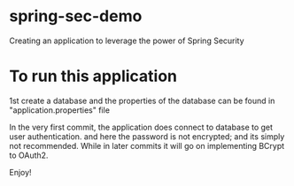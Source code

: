 # spring-sec-demo
Creating an application to leverage the power of Spring Security

# To run this application
1st create a database and the properties of the database can be found in "application.properties" file

In the very first commit, the application does connect to database to get user authentication. and here the password is not encrypted; and its simply not recommended. While in later commits it will go on implementing BCrypt to OAuth2.

Enjoy!
